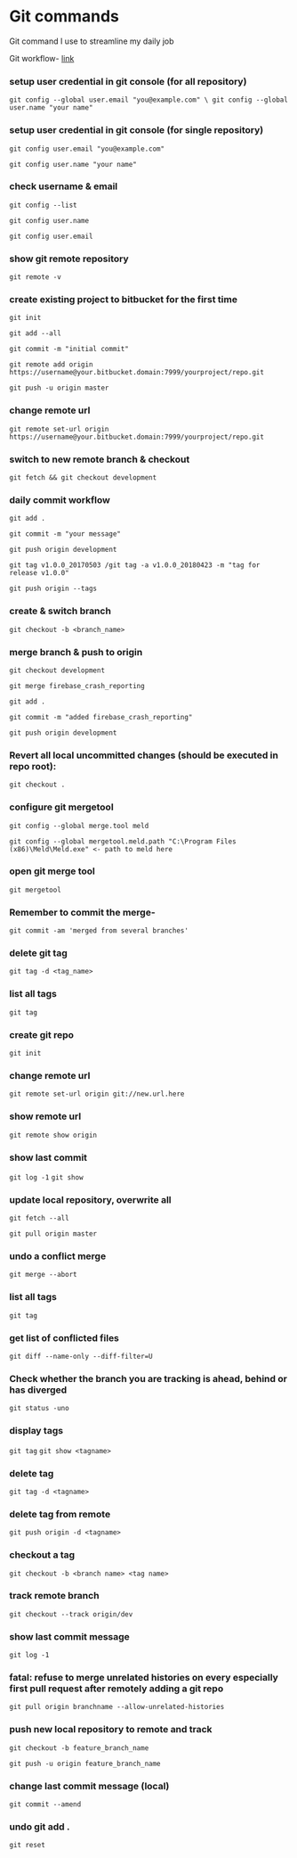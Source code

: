 # Git commands
Git command I use to streamline my daily job

Git workflow- [link](https://www.atlassian.com/git/tutorials/comparing-workflows/gitflow-workflow)

### setup user credential in git console (for all repository)

`git config --global user.email "you@example.com" \
git config --global user.name "your name"`

### setup user credential in git console (for single repository)

`git config user.email "you@example.com"`

`git config user.name "your name"`

### check username & email

`git config --list`

`git config user.name`

`git config user.email`

### show git remote repository

`git remote -v`


### create existing project to bitbucket for the first time

`git init`

`git add --all`

`git commit -m "initial commit"`

`git remote add origin https://username@your.bitbucket.domain:7999/yourproject/repo.git`

`git push -u origin master`

### change remote url

`git remote set-url origin https://username@your.bitbucket.domain:7999/yourproject/repo.git`

### switch to new remote branch & checkout

`git fetch && git checkout development`

### daily commit workflow

`git add .`

`git commit -m "your message"`

`git push origin development`

`git tag v1.0.0_20170503 /git tag -a v1.0.0_20180423 -m "tag for release v1.0.0"`

`git push origin --tags`

### create & switch branch

`git checkout -b <branch_name>`

### merge branch & push to origin

`git checkout development`

`git merge firebase_crash_reporting`

`git add .`

`git commit -m "added firebase_crash_reporting"`

`git push origin development`

### Revert all local uncommitted changes (should be executed in repo root):

`git checkout .`

### configure git mergetool

`git config --global merge.tool meld`

`git config --global mergetool.meld.path "C:\Program Files (x86)\Meld\Meld.exe" <- path to meld here`

### open git merge tool

`git mergetool`

### Remember to commit the merge-

`git commit -am 'merged from several branches'`

### delete git tag

`git tag -d <tag_name>`

### list all tags

`git tag`

### create git repo

`git init`

### change remote url

`git remote set-url origin git://new.url.here`

### show remote url

`git remote show origin`

### show last commit

`git log -1`
`git show`

### update local repository, overwrite all

`git fetch --all`

`git pull origin master`

### undo a conflict merge

`git merge --abort`

### list all tags

`git tag`

### get list of conflicted files

`git diff --name-only --diff-filter=U`

### Check whether the branch you are tracking is ahead, behind or has diverged

`git status -uno`

### display tags

`git tag`
`git show <tagname>`

### delete tag

`git tag -d <tagname>`

### delete tag from remote

`git push origin -d <tagname>`

### checkout a tag

`git checkout -b <branch name> <tag name>`

### track remote branch

`git checkout --track origin/dev`

### show last commit message

`git log -1`

### fatal: refuse to merge unrelated histories on every especially first pull request after remotely adding a git repo

`git pull origin branchname --allow-unrelated-histories`

### push new local repository to remote and track

`git checkout -b feature_branch_name`

`git push -u origin feature_branch_name`

### change last commit message (local)

`git commit --amend`

### undo git add .

`git reset`
